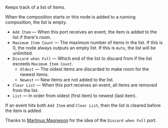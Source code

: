 Keeps track of a list of items.

When the composition starts or this node is added to a running composition, the list is empty.

   - `Add Item` — When this port receives an event, the item is added to the list if there's room.
   - `Maximum Item Count` — The maximum number of items in the list. If this is 0, the node always outputs an empty list. If this is `Auto`, the list will be unlimited.
   - `Discard when Full` — Which end of the list to discard from if the list exceeds `Maximum Item Count`.
      - `Oldest` — The oldest items are discarded to make room for the newest items.
      - `Newest` — New items are not added to the list.
   - `Clear List` — When this port receives an event, all items are removed from the list.
   - `List` — In order from oldest (first item) to newest (last item).

If an event hits both `Add Item` and `Clear List`, then the list is cleared before the item is added.

Thanks to [Martinus Magneson](https://community.vuo.org/u/MartinusMagneson) for the idea of the `Discard when Full` port.
